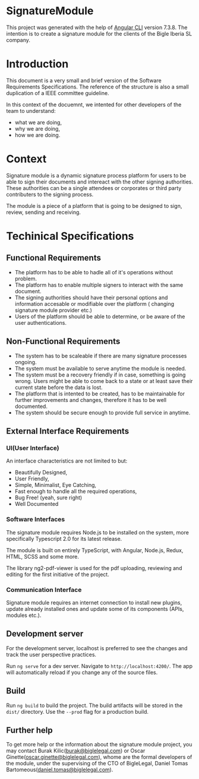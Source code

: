 # SignatureModule

This project was generated with the help of [Angular CLI](https://github.com/angular/angular-cli) version 7.3.8. The intention is to create a signature module for the clients of the Bigle Iberia SL company.

# Introduction

This document is a very small and brief version of the Software Requirements Specifications. The reference of the structure is also a small duplication of a IEEE committee guideline.

In this context of the docuemnt, we intented for other developers of the team to understand:

* what we are doing,
* why we are doing,
* how we are doing.

# Context

Signature module is a dynamic signature process platform for users to be able to sign their documents and intereact with the other signing authorities. These authorities can be a single attendees or corporates or third party contributers to the signing process.

The module is a piece of a platform that is going to be designed to sign, review, sending and receiving.


# Techinical Specifications

## Functional Requirements

* The platform has to be able to hadle all of it's operations without problem.
* The platform has to enable multiple signers to interact with the same document.
* The signing authorities should have their personal options and information accesable or modifiable over the platform ( changing signature module provider etc.) 
* Users of the platform should be able to determine, or be aware of the user authentications.

## Non-Functional Requirements

* The system has to be scaleable if there are many signature processes ongoing.
* The system must be available to serve anytime the module is needed.
* The system must be a recovery friendly if in case, something is going wrong. Users might be able to come back to a state or at least save their current state before the data is lost.
* The platform that is intented to be created, has to be maintainable for further improvements and changes, therefore it has to be well documented.
* The system should be secure enough to provide full service in anytime.

## External Interface Requirements

### UI(User Interface)

An interface characteristics are not limited to but: 

* Beautifully Designed, 
* User Friendly,
* Simple, Minimalist, Eye Catching,
* Fast enough to handle all the required operations,
* Bug Free! (yeah, sure right)
* Well Documented

### Software Interfaces

The signature module requires Node.js to be installed on the system, more specifically Typescript 2.0 for its latest release. 

The module is built on entirely TypeScript, with Angular, Node.js, Redux, HTML, SCSS and some more. 

The library ng2-pdf-viewer is used for the pdf uploading, reviewing and editing for the first initiative of the project. 


### Communication Interface

Signature module requires an internet connection to install new plugins, update already installed ones and update some of its components (APIs, modules etc.).

## Development server

For the development server, localhost is preferred to see the changes and track the user perspective practices. 

Run `ng serve` for a dev server. Navigate to `http://localhost:4200/`. The app will automatically reload if you change any of the source files.

## Build

Run `ng build` to build the project. The build artifacts will be stored in the `dist/` directory. Use the `--prod` flag for a production build.

## Further help

To get more help or the information about the signature module project, you may contact Burak Kilic(burak@biglelegal.com) or Oscar Ginette(oscar.ginette@biglelegal.com), whome are the formal developers of the module, under the supervising of the CTO of BigleLegal, Daniel Tomas Bartomeous(daniel.tomas@biglelegal.com). 

